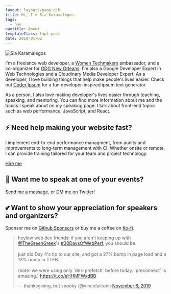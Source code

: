 ```yaml
---
layout: layouts/page.njk
title: Hi, I'm Sia Karamalegos.
tags:
  - nav
navtitle: About
templateClass: tmpl-post
date: 2019-01-02
---
```


<section class="flow">
<img src="/img/sia_karamalegos_small.jpg" alt="Sia Karamalegos" class="headshot">

I'm a freelance web developer, a [Women Techmakers](https://www.womentechmakers.com/) ambassador, and a co-organizer for [GDG New Orleans](https://www.gdgneworleans.com/). I'm also a Google Developer Expert in Web Technologies and a Cloudinary Media Developer Expert. As a developer, I love building things that help make people's lives easier. Check out [Coder Ipsum](https://coder-ipsum.tech/) for a fun developer-inspired ipsum text generator.

As a person, I also love making developer's lives easier through teaching, speaking, and mentoring. You can find more information about me and the topics I speak about on my speaking page. I talk about front-end topics such as web performance, JavaScript, and React.

</section>

<section class="flow">

## ⚡️ Need help making your website fast?
I implement end-to-end performance managment, from audits and improvements to long-term management with CI. Whether onsite or remote, I can provide training tailored for your team and project technology.

<p class="text-center">
  <a class="button button-default" href="/contact/?subject=Performance inquiry from sia.codes">Hire me</a>
</p>

</section>

<section>

## 🎤 Want me to speak at one of your events?
<a href="/contact/?subject=Speaking inquiry from sia.codes">Send me a message</a>, or [DM me on Twitter](https://twitter.com/thegreengreek)!

</section>

<section>

## 💕 Want to show your appreciation for speakers and organizers?
Sponsor me on [Github Sponsors](https://github.com/sponsors/siakaramalegos) or buy me a coffee on [Ko-fi](https://ko-fi.com/siacodes).

</section>

<blockquote class="twitter-tweet"><p lang="en" dir="ltr">heylow web dev friends: if you aren&#39;t keeping up with <a href="https://twitter.com/TheGreenGreek?ref_src=twsrc%5Etfw">@TheGreenGreek</a>&#39;s <a href="https://twitter.com/hashtag/30DaysOfWebPerf?src=hash&amp;ref_src=twsrc%5Etfw">#30DaysOfWebPerf</a>, you should be.<br><br>just did Day 4&#39;s tip to our site, and got a 27% bump in page load and a 13% bump in TTFB.<br><br>(note: we were using only `dns-prefetch` before today. `preconnect` is amazing.) <a href="https://t.co/eHHMFWxdBB">https://t.co/eHHMFWxdBB</a></p>&mdash; thanksgiving, but spooky (@vincefalconi) <a href="https://twitter.com/vincefalconi/status/1192133784117948419?ref_src=twsrc%5Etfw">November 6, 2019</a></blockquote> <script async src="https://platform.twitter.com/widgets.js" charset="utf-8"></script>
